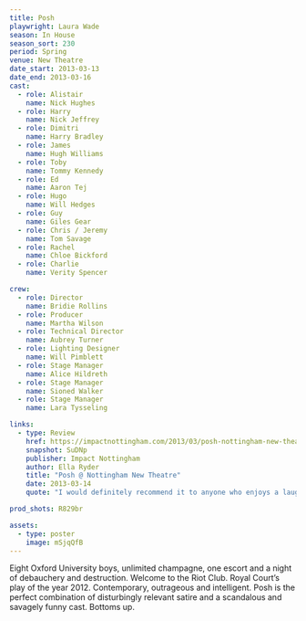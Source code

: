 ```yaml
---
title: Posh
playwright: Laura Wade
season: In House
season_sort: 230
period: Spring
venue: New Theatre
date_start: 2013-03-13
date_end: 2013-03-16
cast:
  - role: Alistair
    name: Nick Hughes
  - role: Harry
    name: Nick Jeffrey
  - role: Dimitri
    name: Harry Bradley
  - role: James
    name: Hugh Williams
  - role: Toby
    name: Tommy Kennedy
  - role: Ed
    name: Aaron Tej
  - role: Hugo
    name: Will Hedges
  - role: Guy
    name: Giles Gear
  - role: Chris / Jeremy
    name: Tom Savage
  - role: Rachel
    name: Chloe Bickford
  - role: Charlie
    name: Verity Spencer

crew:
  - role: Director
    name: Bridie Rollins
  - role: Producer
    name: Martha Wilson
  - role: Technical Director
    name: Aubrey Turner
  - role: Lighting Designer
    name: Will Pimblett
  - role: Stage Manager
    name: Alice Hildreth
  - role: Stage Manager
    name: Sioned Walker
  - role: Stage Manager
    name: Lara Tysseling

links:
  - type: Review
    href: https://impactnottingham.com/2013/03/posh-nottingham-new-theatre/
    snapshot: SuDNp
    publisher: Impact Nottingham
    author: Ella Ryder
    title: "Posh @ Nottingham New Theatre"
    date: 2013-03-14
    quote: "I would definitely recommend it to anyone who enjoys a laugh at the expense of the rich.  Is it worth going to see? Yah!"

prod_shots: R829br

assets:
  - type: poster
    image: mSjqQfB
---
```


Eight Oxford University boys, unlimited champagne, one escort and a night of debauchery and destruction. Welcome to the Riot Club. Royal Court’s play of the year 2012. Contemporary, outrageous and intelligent. Posh is the perfect combination of disturbingly relevant satire and a scandalous and savagely funny cast. Bottoms up.
